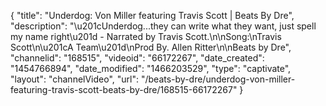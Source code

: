 {
    "title": "Underdog: Von Miller featuring Travis Scott | Beats By Dre",
    "description": "\u201cUnderdog...they can write what they want, just spell my name right\u201d - Narrated by Travis Scott.\n\nSong:\nTravis Scott\n\u201cA Team\u201d\nProd By. Allen Ritter\n\nBeats by Dre",
    "channelid": "168515",
    "videoid": "66172267",
    "date_created": "1454766894",
    "date_modified": "1466203529",
    "type": "captivate",
    "layout": "channelVideo",
    "url": "\/beats-by-dre\/underdog-von-miller-featuring-travis-scott-beats-by-dre\/168515-66172267"
}